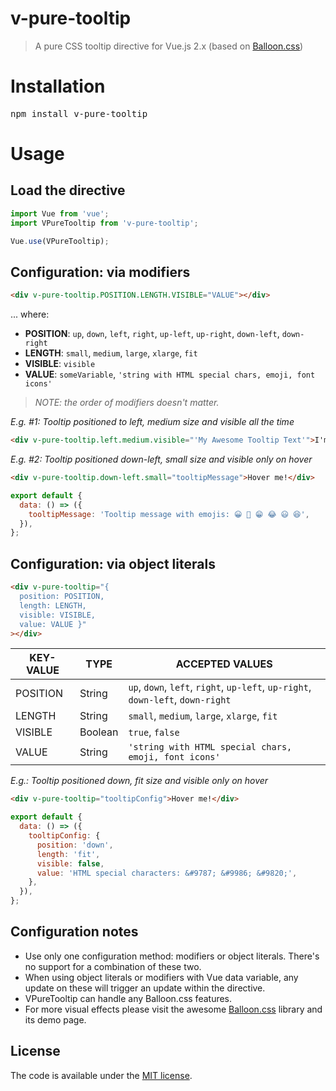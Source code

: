 # v-pure-tooltip
> A pure CSS tooltip directive for Vue.js 2.x (based on [Balloon.css](https://github.com/kazzkiq/balloon.css))


# Installation
<pre>npm install v-pure-tooltip</pre>

# Usage
## Load the directive
```js
import Vue from 'vue';
import VPureTooltip from 'v-pure-tooltip';

Vue.use(VPureTooltip);
```

## Configuration: via modifiers
```html
<div v-pure-tooltip.POSITION.LENGTH.VISIBLE="VALUE"></div>
```
... where:
- **POSITION**: `up`, `down`, `left`, `right`, `up-left`, `up-right`, `down-left`, `down-right`
- **LENGTH**: `small`, `medium`, `large`, `xlarge`, `fit`
- **VISIBLE**: `visible`
- **VALUE**: `someVariable`, `'string with HTML special chars, emoji, font icons'`

>*NOTE: the order of modifiers doesn't matter.*


*E.g. #1: Tooltip positioned to left, medium size and visible all the time* 
```html
<div v-pure-tooltip.left.medium.visible="'My Awesome Tooltip Text'">I'm always visible</div>
```

*E.g. #2: Tooltip positioned down-left, small size and visible only on hover*
```html
<div v-pure-tooltip.down-left.small="tooltipMessage">Hover me!</div>
```
```js
export default {
  data: () => ({
    tooltipMessage: 'Tooltip message with emojis: 😀 😬 😁 😂 😃 😆',
  }),
};
```

## Configuration: via object literals
```html
<div v-pure-tooltip="{
  position: POSITION,
  length: LENGTH,
  visible: VISIBLE,
  value: VALUE }"
></div>
```

| KEY-VALUE | TYPE   | ACCEPTED VALUES |
| -------- | ------- | --------------- |
| POSITION | String  |`up`, `down`, `left`, `right`, `up-left`, `up-right`, `down-left`, `down-right` |
| LENGTH   | String  | `small`, `medium`, `large`, `xlarge`, `fit` |
| VISIBLE  | Boolean | `true`, `false`
| VALUE    | String  |`'string with HTML special chars, emoji, font icons'`

*E.g.: Tooltip positioned down, fit size and visible only on hover*
```html
<div v-pure-tooltip="tooltipConfig">Hover me!</div>
```
```js
export default {
  data: () => ({
    tooltipConfig: {
      position: 'down',
      length: 'fit',
      visible: false,
      value: 'HTML special characters: &#9787; &#9986; &#9820;',
    },
  }),
};
```

## Configuration notes
- Use only one configuration method: modifiers or object literals. There's no support for a combination of these two.
- When using object literals or modifiers with Vue data variable, any update on these will trigger an update within the directive.
- VPureTooltip can handle any Balloon.css features.  
- For more visual effects please visit the awesome [Balloon.css](https://github.com/kazzkiq/balloon.css) library and its demo page.


## License
The code is available under the [MIT license](https://github.com/tbutcaru/v-pure-tooltip/blob/master/README.md).
